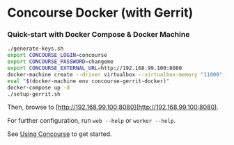 # Concourse Docker (with Gerrit)

### Quick-start with Docker Compose & Docker Machine

```sh
./generate-keys.sh
export CONCOURSE_LOGIN=concourse
export CONCOURSE_PASSWORD=changeme
export CONCOURSE_EXTERNAL_URL=http://192.168.99.100:8080
docker-machine create --driver virtualbox --virtualbox-memory "11000" --virtualbox-disk-size "100000" concourse-gerrit-docker
eval "$(docker-machine env concourse-gerrit-docker)"
docker-compose up -d
./setup-gerrit.sh
```

Then, browse to [http://192.168.99.100:8080](http://192.168.99.100:8080).

For further configuration, run `web --help` or `worker --help`.

See [Using Concourse](https://concourse.ci/using-concourse.html) to
get started.
